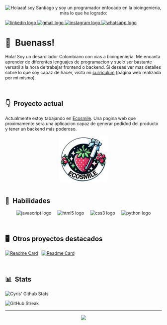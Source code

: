 <div align="center">

![Holaaa! soy Santiago y soy un programador enfocado en la bioingenieria, mira lo que he logrado:](https://media4.giphy.com/media/v1.Y2lkPTc5MGI3NjExeGlhM2xqdmg1c2h5Nm92YXhsdDFqY3RoZzdkaDh6d3kwZjBrc2dzNSZlcD12MV9pbnRlcm5hbF9naWZfYnlfaWQmY3Q9Zw/4psWQdadR6pUdLfz8c/giphy.gif)

</div>

<div align="left">
  <a href="www.linkedin.com/in/santiago-diaz-e" target="_blank">
    <img src="https://img.shields.io/static/v1?message=LinkedIn&logo=linkedin&label=&color=0077B5&logoColor=white&labelColor=&style=for-the-badge" height="28" alt="linkedin logo"  />
  </a>
  <a href="santiagodiazeo@gmail.com" target="_blank">
    <img src="https://img.shields.io/static/v1?message=Gmail&logo=gmail&label=&color=D14836&logoColor=white&labelColor=&style=for-the-badge" height="28" alt="gmail logo"  />
  </a>
  <a href="https://www.instagram.com/its_tiago02/" target="_blank">
    <img src="https://img.shields.io/static/v1?message=Instagram&logo=instagram&label=&color=E4405F&logoColor=white&labelColor=&style=for-the-badge" height="28" alt="instagram logo"  />
  </a>
  <a href="https://wa.link/op648z" target="_blank">
    <img src="https://img.shields.io/static/v1?message=Whatsapp&logo=whatsapp&label=&color=25D366&logoColor=white&labelColor=&style=for-the-badge" height="28" alt="whatsapp logo"  />
  </a>
</div>

# 👋 &nbsp;Buenass!

Hola! Soy un desarollador Colombiano con vias a bioingenieria. Me encanta aprender de diferentes lenguajes de programacion y suelo ser bastante versatil a la hora de trabajar frontend o backend. 
Si deseas ver mas detalles sobre lo que soy capaz de hacer, visita mi [curriculum](https://santiag0jaja.github.io/Curriculum) (pagina web realizada por mi mismo).

&nbsp;

## 👇 &nbsp;Proyecto actual

Actualmente estoy tabajando en [Ecosmile](https://santiag0jaja.github.io/Ecosmile). Una pagina web que proximamente sera una aplicacion capaz de generar pedidod del producto y tener un backend más poderoso.
  <div align="center">
  <img src="assets/img/ecosmile.png" height="150" align="center" alt="ecosmile logo"  />
  </div>
&nbsp;

## 🧰 &nbsp;Habilidades

<div align="center">
  <img src="https://cdn.jsdelivr.net/gh/devicons/devicon/icons/javascript/javascript-original.svg" height="30" alt="javascript logo"  />
  <img width="12" />
  <img src="https://cdn.jsdelivr.net/gh/devicons/devicon/icons/html5/html5-original.svg" height="30" alt="html5 logo"  />
  <img width="12" />
  <img src="https://cdn.jsdelivr.net/gh/devicons/devicon/icons/css3/css3-original.svg" height="30" alt="css3 logo"  />
  <img width="12" />
  <img src="https://cdn.jsdelivr.net/gh/devicons/devicon/icons/python/python-original.svg" height="30" alt="python logo"  />
</div>

&nbsp;

## 🖥 &nbsp;Otros proyectos destacados

[![Readme Card](https://github-readme-stats.vercel.app/api/pin/?username=santiag0jaja&repo=Skyvoyage&bg_color=0d1116&title_color=ce09ec&text_color=a4aacb&icon_color=007ec6)](https://github.com/Santiag0jaja/Skyvoyage) &nbsp; [![Readme Card](https://github-readme-stats.vercel.app/api/pin/?username=Santiag0jaja&repo=Terna-FOUR&bg_color=0d1116&title_color=ce09ec&text_color=a4aacb&icon_color=007ec6)](https://github.com/Santiag0jaja/Terna-FOUR)

&nbsp;

## 📊 &nbsp;Stats

![Cyris' Github Stats](https://github-readme-stats.vercel.app/api?username=Santiag0jaja&hide=contribs,prs&show_icons=true&bg_color=0d1116&title_color=ce09ec&text_color=a4aacb&icon_color=007ec6)

![GitHub Streak](https://github-readme-streak-stats.herokuapp.com/?user=Santiag0jaja&theme=dark&count_private=true&bg_color=0d1116&title_color=ce09ec&text_color=a4aacb&icon_color=007ec6)

---
<div align="center">
<img height="200" src="https://media.giphy.com/media/UQ1LQCGpFHGgz0Y28W/giphy.gif?cid=ecf05e47q6h1uxpiy0ykuxjkadaebqvxljyfmbk1pvm13nng&ep=v1_gifs_search&rid=giphy.gif&ct=g"  />
</div>
